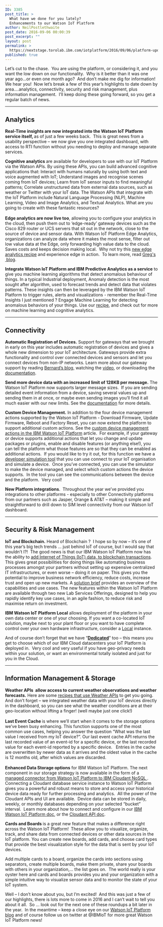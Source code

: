 ```yaml
---
ID: 3385
post_title: >
  What have we done for you lately?
  Enhancements to our Watson IoT Platform
author: NeilPostlethwaite
post_date: 2016-09-06 00:00:39
post_excerpt: ""
layout: post
permalink: >
  https://nextstage.torolab.ibm.com/iotplatform/2016/09/06/platform-updates-summer2016/
published: true
---
```

<p><em></em><span>Let’s cut to the chase.  You are using the platform, or considering it, and you want the low down on our functionality.  Why is it better than it was one year ago…or even one month ago?  And don’t make me dig for information!  We hear you!  Now let’s break a few of this year’s highlights to date down by area….analytics, connectivity, security and risk management, plus information management.  I’ll keep doing these going forward, so you get a regular batch of news.    </span></p><hr /><h2><strong>Analytics</strong></h2><p><strong>Real-Time insights are now integrated into the Watson IoT Platform service itself, </strong>as of just a few weeks back.  This is great news from a usability perspective – we now give you one integrated dashboard, with access to RTI function without you needing to deploy and manage separate services.  </p><p><strong>Cognitive analytics </strong>are available for developers to use with our IoT Platform via the Watson APIs. By using these APIs, you can build advanced cognitive applications that: Interact with humans naturally by using both text and voice augmented with IoT; Understand images and recognise scenes coming from IoT devices; Learn from IoT sensor inputs to find meaningful patterns; Correlate unstructured data from external data sources, such as weather or Twitter with your IoT data. The Watson APIs that integrate with the IoT Platform include Natural Language Processing (NLP), Machine Learning, Video and Image Analytics, and Textual Analytics. What are you going to create with these fantastic resources? <strong><br /><br />Edge analytics are now live too</strong>, allowing you to configure your analytics in the cloud, then push them out to ‘edge-ready’ gateway devices such as the Cisco 829 router or UCS servers that sit out in the network, close to the source of device and sensor data. With Watson IoT Platform Edge Analytics, organizations can analyze data where it makes the most sense, filter out low value data at the Edge, only forwarding high value data to the cloud. Saves costs and keeps decision making local.  Why not try this <a href="https://nextstage.torolab.ibm.com/iotplatform/2016/08/23/edge-analytics-recipe/">new edge analytics recipe</a> and experience edge in action.  To learn more, read <a href="https://nextstage.torolab.ibm.com/iotplatform/2016/08/03/introducing-edge-analytics/">Greg's  blog</a>.</p><p><strong>Integrate Watson IoT Platform and IBM Predictive Analytics as a service</strong> to give you machine learning algorithms that detect anomalous behaviour of things. In a typical Industrial deployment, Anomaly detection is the most sought after algorithm, used to forecast trends and detect data that violates patterns. These insights can then be leveraged by the IBM Watson IoT Platform to trigger rules, alerts and visualizations - remember the Real-Time Insights I just mentioned ? Engage Machine Learning for detecting anomalous behaviors of your things. Use our <a href="https://nextstage.torolab.ibm.com/recipes/tutorials/engage-machine-learning-for-detecting-anomalous-behaviors-of-things/">recipe</a>, and check out <a href="https://nextstage.torolab.ibm.com/iotplatform/author/svchitiv/"></a> for more on machine learning and cognitive analytics.</p><hr /><h2><strong>Connectivity</strong></h2><p><strong>Automatic Registration of Devices.</strong> Support for gateways that we brought in early on this year includes automatic registration of devices and gives a whole new dimension to your IoT architecture. Gateways provide extra functionality and control over connected devices and sensors and let you connect devices from non-IP networks.    Learn more about our gateway support by reading <a href="https://nextstage.torolab.ibm.com/iotplatform/2016/04/04/watson-iot-platform-gateway-capabilities-now-generally-available/">Bernard’s blog</a>, watching the <a href="https://www.youtube.com/watch?v=8Q7039Vz1Gg">video</a>, or downloading the <a href="https://docs.internetofthings.ibmcloud.com/gateways/mqtt.html">documentation</a>.</p><p><strong>Send more device data with an increased limit of 128KB per message.</strong> The Watson IoT Platform now supports larger message sizes.  If you are sending detailed event information from a device, saving several values up and sending them in at once, or maybe even sending images you’ll find it all much easier with our new limits. See the <a href="https://docs.internetofthings.ibmcloud.com/devices/mqtt.html">documentation</a> for more details.</p><p><strong>Custom Device Management.</strong> In addition to the four device management actions supported by the Watson IoT Platform - Download Firmware, Update Firmware, Reboot and Factory Reset, you can now extend the platform to support additional custom actions. See the <a href="https://nextstage.torolab.ibm.com/iotplatform/2016/06/14/create-new-custom-device-management-actions-beta/">custom device management actions in the IBM Watson IoT Platform</a> article.  For example, if your gateway or device supports additional actions that let you change and update packages or plugins, enable and disable features (or anything else!), you can tell the platform what those features are so that they can be enabled as additional actions.  If you would like to try it out, for this function we have a <a href="https://device-mgmt-demo.mybluemix.net/">developer simulation tool</a> that you can use connect to your IoT organisation and simulate a device.  Once you’ve connected, you can use the simulator to make the device managed, and select which custom actions the device supports.  In the tool you can see the communications between the device and the platform.  Very cool!</p><p><strong>New Platform integrations</strong>.  Throughout the year we’ve provided you integrations to other platforms - especially to other Connectivity platforms from our partners such as Jasper, Orange &amp; AT&amp;T – making it simple and straightforward to drill down to SIM level connectivity from our Watson IoT dashboard.</p><hr /><h2><strong>Security &amp; Risk Management</strong></h2><p><strong>IoT and Blockchain.</strong> Heard of Blockchain ?  I hope so by now – it’s one of this year’s big tech trends … just behind IoT of course, but I would say that wouldn’t I?!  The good news is that our IBM Watson IoT Platform now has the ability to <a href="https://nextstage.torolab.ibm.com/iotplatform/2016/07/20/ibm-watson-iot-adds-device-data-to-blockchain-transactions/">add Internet of Things (IoT) data, to blockchain transactions</a>. This gives great possibilities for doing things like automating business processes amongst your partners without setting up expensive centralized IT infrastructures, or even worse – doing it on paper. This gives you the potential to improve business network efficiency, reduce costs, increase trust and open up new markets. A <a href="http://www-01.ibm.com/common/ssi/cgi-bin/ssialias?htmlfid=WWS12352USEN">solution brief</a> provides an overview of the capabilities and use cases. The new features within the Watson IoT Platform are available through two new Lab Services Offerings, designed to help you rapidly identify key use cases, in an agile fashion, to reduce risk and maximise return on investment.</p><p><strong>IBM Watson IoT Platform Local</strong> allows deployment of the platform in your own data center or one of your choosing. If you want a co-located IoT solution, maybe next to your plant floor or you want to have complete control over your own hardware infrastructure, consider a <a href="http://www-01.ibm.com/common/ssi/ShowDoc.wss?docURL=/common/ssi/rep_ca/0/897/ENUS216-160/index.html&lang=en&request_locale=en#abstrx">Local</a> instance.</p><p>And of course don’t forget that we have “<strong><a href="https://nextstage.torolab.ibm.com/iotplatform/2016/01/22/announcing-dedicated/">Dedicated</a></strong>” too – this means you get to choose which of our IBM Cloud datacenters your IoT Platform is deployed in.  Very cool and very useful if you have geo-privacy needs within your solution, or want an environmental totally isolated and just for you in the Cloud.</p><hr /><h2><strong>Information Management &amp; Storage</strong></h2><p><strong>Weather APIs<strong>  allow access to current weather observations </strong>and weather forecasts.</strong> Here are some <a href="https://nextstage.torolab.ibm.com/recipes/tutorials/?s=weather">recipes that use Weather APIs</a> to get you going.  And don’t forget – we integrated weather data with your IoT devices directly in the dashboard, so you can see what the weather conditions are at their geo-location without lifting a finger! (well maybe just one click!)<strong><br /><br />Last Event Cache </strong>is where we’ll start when it comes to the storage options we’ve been busy enhancing. This function supports one of the most common use cases, helping you answer the question “What was the last value I received from my IoT device?”. Our last event cache API returns the last recorded value of an event-id for a specific device, or the last recorded value for each event-id reported by a specific device.   Entries in the cache are overwritten by newer data as it arrives and the oldest value in the cache is 12 months old, after which values are discarded.<br /><br /><strong>Enhanced Data Storage options</strong> for IBM Watson IoT Platform. The next component in our storage strategy is now available in the form of a <a href="https://nextstage.torolab.ibm.com/iotplatform/2016/07/25/enhanced-data-storage-capabilities-for-ibm-watson-iot-platform/">managed connector from Watson IoT Platform to IBM Cloudant NoSQL </a>.  Connecting a Cloudant database service instance to Watson IoT Platform gives you a powerful and robust means to store and access your historical device data ready for further processing and analytics.  All the power of the Cloudant APIs and UI are available.  Device data can be stored in daily, weekly, or monthly databases depending on your selected “bucket” interval.  Learn more about how to connect and configure in our <a href="https://new-console.ng.bluemix.net/docs/services/IoT/cloudant_connector.html">IBM Watson IoT Platform doc</a>, or the <a href="https://docs.cloudant.com/document.html">Cloudant API doc</a>.</p><p><strong>Cards and Boards </strong>is a great new feature that makes a difference right across the Watson IoT Platform!<strong> </strong> These allow you to visualize, organize, track, and share data from connected devices or other data sources in the IoT platform. You can create new boards, add cards, and choose card types that provide the best visualization style for the data that is sent by your IoT devices.</p><p>Add multiple cards to a board, organize the cards into sections using separators, create multiple boards, make them private, share your boards with others in your organization,… the list goes on.  The world really is your oyster here and cards and boards provides you and your organization with a simple intuitive way to visualize sensor data and to monitor the state of your IoT system.</p><p>Well – I don’t know about you, but I’m excited!  And this was just a few of our highlights, there is lots more to come in 2016 and I can’t wait to tell you about it all.  So … look out for the next one of these roundups a bit later in the year.  In the meantime – keep a close eye on our <a href="https://nextstage.torolab.ibm.com/iotplatform/blog/">Watson IoT Platform blog</a> and of course follow us on twitter at @IBMIoT for more great Watson IoT Platform news! </p><p>&nbsp;</p>